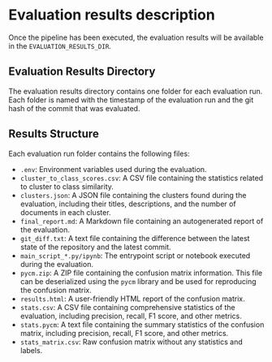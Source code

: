 # Evaluation results description

Once the pipeline has been executed, the evaluation results will be available in the
`EVALUATION_RESULTS_DIR`.

## Evaluation Results Directory

The evaluation results directory contains one folder for each evaluation run.
Each folder is named with the timestamp of the evaluation run and the git hash of the
commit that was evaluated.

## Results Structure

Each evaluation run folder contains the following files:

- `.env`: Environment variables used during the evaluation.
- `cluster_to_class_scores.csv`: A CSV file containing the statistics related to cluster
  to class similarity.
- `clusters.json`: A JSON file containing the clusters found during the evaluation,
  including their titles, descriptions, and the number of documents in each cluster.
- `final_report.md`: A Markdown file containing an autogenerated report of the evaluation.
- `git_diff.txt`: A text file containing the difference between the latest state of the
  repository and the latest commit.
- `main_script_*.py/ipynb`: The entrypoint script or notebook executed during the
  evaluation.
- `pycm.zip`: A ZIP file containing the confusion matrix information. This file can be
  deserialized
  using the `pycm` library and be used for reproducing the confusion matrix.
- `results.html`: A user-friendly HTML report of the confusion matrix.
- `stats.csv`: A CSV file containing comprehensive statistics of the evaluation, including
  precision,
  recall, F1 score, and other metrics.
- `stats.pycm`: A text file containing the summary statistics of the confusion matrix,
  including precision, recall, F1 score, and other metrics.
- `stats_matrix.csv`: Raw confusion matrix without any statistics and labels.
